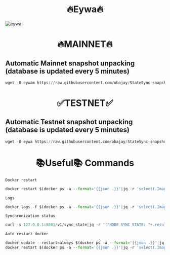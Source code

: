 <h1 align="center"> 🔥Eywa🔥</h1>

![eywa](https://user-images.githubusercontent.com/44331529/233964599-6d89835c-b2f4-4b4c-9814-c2fbc2b30db3.png)

<h1 align="center"> 🔥MAINNET🔥</h1>

## Automatic Mainnet snapshot unpacking  (database is updated every 5 minutes)
```python
wget -O eywam https://raw.githubusercontent.com/obajay/StateSync-snapshots/main/Projects/Eywa/eywam && chmod +x eywam && ./eywam
```

<h1 align="center"> ✅TESTNET✅</h1>


## Automatic Testnet snapshot unpacking  (database is updated every 5 minutes)
```python
wget -O eywa https://raw.githubusercontent.com/obajay/StateSync-snapshots/main/Projects/Eywa/eywa && chmod +x eywa && ./eywa
```
<h1 align="center"> 📚Useful📚 Commands</h1>

`Docker restart`
```python
docker restart $(docker ps -a --format='{{json .}}'|jq -r 'select(.Image|match("eywa-p2p-bridge")).Names')
```

`Logs`
```python
docker logs -f $(docker ps -a --format='{{json .}}'|jq -r 'select(.Image|match("eywa-p2p-bridge")).Names')
```
`Synchronization status`
```python
curl -s 127.0.0.1:8081/v1/sync_state|jq -r '("NODE SYNC STATE: "+.result.state),((["CHAIN","SYNCED","DIFFS","sysDIFFS"] | (., map(length*"-"))),(.result.details|keys[] as $k |["\($k)", "\(.[$k].synced)", "\(.[$k].diffs.processedHeight)", "\(.[$k].diffs.sysProcessedHeight)"])|@tsv)'
```
`Auto restart docker`
```python
docker update --restart=always $(docker ps -a --format='{{json .}}'|jq -r 'select(.Image|match("eywa-p2p-bridge")).Names')
docker restart $(docker ps -a --format='{{json .}}'|jq -r 'select(.Image|match("eywa-p2p-bridge")).Names')
```
